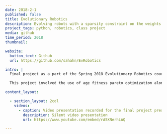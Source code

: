 ```yaml
---
date: 2018-2-1
published: false
title: Evolutionary Robotics
description: Evolving robots with a sparsity constraint on the weights of their neural networks.
project_tags: python, robotics, class project
media: github
time_period: 2018
thumbnail:

website:
  button_text: Github
  url: https://github.com/sahahn/EvRobotics

intro: |
  Final project as a part of the Spring 2018 Evolutionary Robotics course, [see here](https://www.reddit.com/r/ludobots/) for more information on the course.

  This project involved the use of age fitness pareto optimization along with an explicit sparsity constraint in designing walking robots (within a simulation). There are a number of variations which were explored within this work, including having the robot generalize to different environments, as well as exploring different shapes and types of robots. Robots are evaluated in the python program pyrosim.

content_layout:

  - section_layout: 2col
    videos:
      - caption: Video presentation recorded for the final project presentation
        description: Silent video presentation
        url: https://www.youtube.com/embed/rA5XNerhLAQ

---
```

